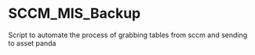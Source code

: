 # SCCM_MIS_Backup

Script to automate the process of grabbing tables from sccm and sending to asset panda